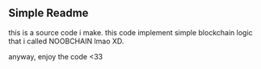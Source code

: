 ## Simple Readme
this is a source code i make. this code implement simple blockchain logic that i called NOOBCHAIN lmao XD.

anyway, enjoy the code <33
